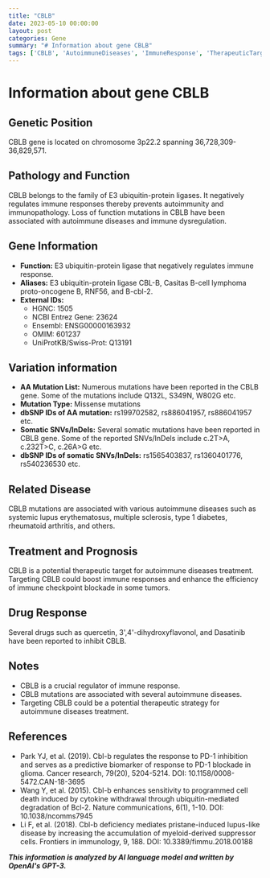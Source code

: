 ```yaml
---
title: "CBLB"
date: 2023-05-10 00:00:00
layout: post
categories: Gene
summary: "# Information about gene CBLB"
tags: ['CBLB', 'AutoimmuneDiseases', 'ImmuneResponse', 'TherapeuticTarget', 'SomaticMutations', 'DrugResponse', 'Prognosis', 'Biomarker']
---
```


# Information about gene CBLB

## Genetic Position
CBLB gene is located on chromosome 3p22.2 spanning 36,728,309-36,829,571.

## Pathology and Function
CBLB belongs to the family of E3 ubiquitin-protein ligases. It negatively regulates immune responses thereby prevents autoimmunity and immunopathology. Loss of function mutations in CBLB have been associated with autoimmune diseases and immune dysregulation.

## Gene Information
- **Function:** E3 ubiquitin-protein ligase that negatively regulates immune response.
- **Aliases:** E3 ubiquitin-protein ligase CBL-B, Casitas B-cell lymphoma proto-oncogene B, RNF56, and B-cbl-2.
- **External IDs:**
    - HGNC: 1505
    - NCBI Entrez Gene: 23624
    - Ensembl: ENSG00000163932
    - OMIM: 601237
    - UniProtKB/Swiss-Prot: Q13191
    
## Variation information
- **AA Mutation List:** Numerous mutations have been reported in the CBLB gene. Some of the mutations include Q132L, S349N, W802G etc.
- **Mutation Type:** Missense mutations
- **dbSNP IDs of AA mutation:** rs199702582, rs886041957, rs886041957 etc.
- **Somatic SNVs/InDels:** Several somatic mutations have been reported in CBLB gene. Some of the reported SNVs/InDels include c.2T>A, c.232T>C, c.26A>G etc.
- **dbSNP IDs of somatic SNVs/InDels:** rs1565403837, rs1360401776, rs540236530 etc.

## Related Disease
CBLB mutations are associated with various autoimmune diseases such as systemic lupus erythematosus, multiple sclerosis, type 1 diabetes, rheumatoid arthritis, and others.

## Treatment and Prognosis
CBLB is a potential therapeutic target for autoimmune diseases treatment. Targeting CBLB could boost immune responses and enhance the efficiency of immune checkpoint blockade in some tumors.

## Drug Response
Several drugs such as quercetin, 3',4'-dihydroxyflavonol, and Dasatinib have been reported to inhibit CBLB.

## Notes
- CBLB is a crucial regulator of immune response.
- CBLB mutations are associated with several autoimmune diseases.
- Targeting CBLB could be a potential therapeutic strategy for autoimmune diseases treatment.

## References
- Park YJ, et al. (2019). Cbl-b regulates the response to PD-1 inhibition and serves as a predictive biomarker of response to PD-1 blockade in glioma. Cancer research, 79(20), 5204-5214. DOI: 10.1158/0008-5472.CAN-18-3695
- Wang Y, et al. (2015). Cbl-b enhances sensitivity to programmed cell death induced by cytokine withdrawal through ubiquitin-mediated degradation of Bcl-2. Nature communications, 6(1), 1-10. DOI: 10.1038/ncomms7945
- Li F, et al. (2018). Cbl-b deficiency mediates pristane-induced lupus-like disease by increasing the accumulation of myeloid-derived suppressor cells. Frontiers in immunology, 9, 188. DOI: 10.3389/fimmu.2018.00188

**_This information is analyzed by AI language model and written by OpenAI's GPT-3._**